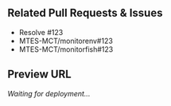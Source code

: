 ## Related Pull Requests & Issues

- Resolve #123
- MTES-MCT/monitorenv#123
- MTES-MCT/monitorfish#123

## Preview URL

<!-- AUTOFILLED_PREVIEW_URL -->

_Waiting for deployment..._

<!-- AUTOFILLED_PREVIEW_URL -->
